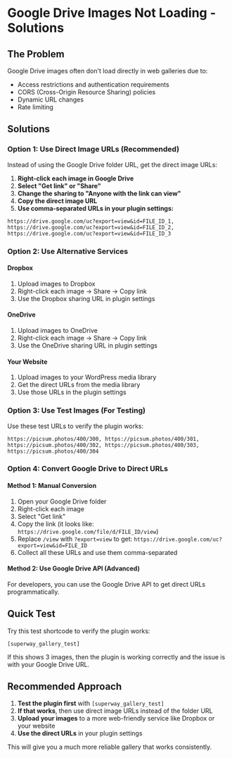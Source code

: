 # Google Drive Images Not Loading - Solutions

## The Problem
Google Drive images often don't load directly in web galleries due to:
- Access restrictions and authentication requirements
- CORS (Cross-Origin Resource Sharing) policies
- Dynamic URL changes
- Rate limiting

## Solutions

### Option 1: Use Direct Image URLs (Recommended)
Instead of using the Google Drive folder URL, get the direct image URLs:

1. **Right-click each image in Google Drive**
2. **Select "Get link" or "Share"**
3. **Change the sharing to "Anyone with the link can view"**
4. **Copy the direct image URL**
5. **Use comma-separated URLs in your plugin settings:**

```
https://drive.google.com/uc?export=view&id=FILE_ID_1, https://drive.google.com/uc?export=view&id=FILE_ID_2, https://drive.google.com/uc?export=view&id=FILE_ID_3
```

### Option 2: Use Alternative Services

#### Dropbox
1. Upload images to Dropbox
2. Right-click each image → Share → Copy link
3. Use the Dropbox sharing URL in plugin settings

#### OneDrive
1. Upload images to OneDrive
2. Right-click each image → Share → Copy link
3. Use the OneDrive sharing URL in plugin settings

#### Your Website
1. Upload images to your WordPress media library
2. Get the direct URLs from the media library
3. Use those URLs in the plugin settings

### Option 3: Use Test Images (For Testing)
Use these test URLs to verify the plugin works:

```
https://picsum.photos/400/300, https://picsum.photos/400/301, https://picsum.photos/400/302, https://picsum.photos/400/303, https://picsum.photos/400/304
```

### Option 4: Convert Google Drive to Direct URLs

#### Method 1: Manual Conversion
1. Open your Google Drive folder
2. Right-click each image
3. Select "Get link"
4. Copy the link (it looks like: `https://drive.google.com/file/d/FILE_ID/view`)
5. Replace `/view` with `?export=view` to get: `https://drive.google.com/uc?export=view&id=FILE_ID`
6. Collect all these URLs and use them comma-separated

#### Method 2: Use Google Drive API (Advanced)
For developers, you can use the Google Drive API to get direct URLs programmatically.

## Quick Test
Try this test shortcode to verify the plugin works:
```
[superway_gallery_test]
```

If this shows 3 images, then the plugin is working correctly and the issue is with your Google Drive URL.

## Recommended Approach
1. **Test the plugin first** with `[superway_gallery_test]`
2. **If that works**, then use direct image URLs instead of the folder URL
3. **Upload your images** to a more web-friendly service like Dropbox or your website
4. **Use the direct URLs** in your plugin settings

This will give you a much more reliable gallery that works consistently.

